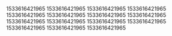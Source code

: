 1533616421965
1533616421965
1533616421965
1533616421965
1533616421965
1533616421965
1533616421965
1533616421965
1533616421965
1533616421965
1533616421965
1533616421965
1533616421965
1533616421965
1533616421965